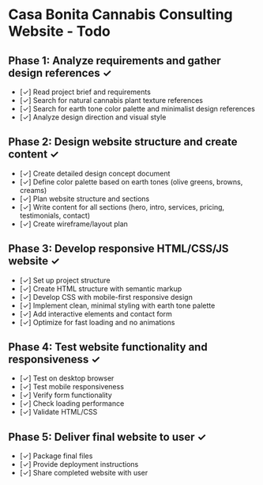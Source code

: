 # Casa Bonita Cannabis Consulting Website - Todo

## Phase 1: Analyze requirements and gather design references ✓
- [✓] Read project brief and requirements
- [✓] Search for natural cannabis plant texture references
- [✓] Search for earth tone color palette and minimalist design references
- [✓] Analyze design direction and visual style

## Phase 2: Design website structure and create content ✓
- [✓] Create detailed design concept document
- [✓] Define color palette based on earth tones (olive greens, browns, creams)
- [✓] Plan website structure and sections
- [✓] Write content for all sections (hero, intro, services, pricing, testimonials, contact)
- [✓] Create wireframe/layout plan

## Phase 3: Develop responsive HTML/CSS/JS website ✓
- [✓] Set up project structure
- [✓] Create HTML structure with semantic markup
- [✓] Develop CSS with mobile-first responsive design
- [✓] Implement clean, minimal styling with earth tone palette
- [✓] Add interactive elements and contact form
- [✓] Optimize for fast loading and no animations

## Phase 4: Test website functionality and responsiveness ✓
- [✓] Test on desktop browser
- [✓] Test mobile responsiveness
- [✓] Verify form functionality
- [✓] Check loading performance
- [✓] Validate HTML/CSS

## Phase 5: Deliver final website to user ✓
- [✓] Package final files
- [✓] Provide deployment instructions
- [✓] Share completed website with user

